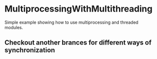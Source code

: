 # MultiprocessingWithMultithreading
Simple example showing how to use multiprocessing and threaded modules.
## Checkout another brances for different ways of synchronization
